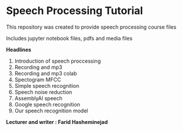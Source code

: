 # Speech Processing Tutorial
This repository was created to provide speech processing course files

Includes jupyter notebook files, pdfs and media files

**Headlines**
1. Introduction of speech proccessing
2. Recording and mp3
3. Recording and mp3 colab
4. Spectogram MFCC
5. Simple speech recognition
6. Speech noise reduction
7. AssemblyAI speech
8. Google speech recognition
9. Our speech recognition model

**Lecturer and writer : Farid Hasheminejad**
